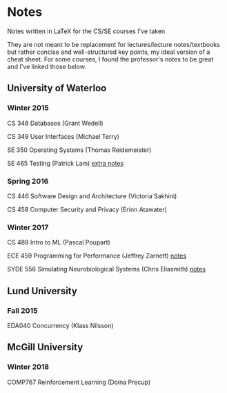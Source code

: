 # Notes
Notes written in LaTeX for the CS/SE courses I've taken

They are not meant to be replacement for lectures/lecture notes/textbooks but rather concise and well-structured key points, my ideal version of a cheat sheet. For some courses, I found the professor's notes to be great and I've linked those below.


## University of Waterloo
### Winter 2015
CS 348 Databases (Grant Wedell)

CS 349 User Interfaces (Michael Terry)

SE 350 Operating Systems (Thomas Reidemeister)

SE 465 Testing (Patrick Lam) [extra notes](https://github.com/patricklam/stqam-2017)

### Spring 2016
CS 446 Software Design and Architecture (Victoria Sakhini)

CS 458 Computer Security and Privacy (Erinn Atawater)

### Winter 2017
CS 489 Intro to ML (Pascal Poupart)

ECE 459 Programming for Performance (Jeffrey Zarnett) [notes](https://github.com/jzarnett/ece459)

SYDE 556 Simulating Neurobiological Systems (Chris Eliasmith) [notes](http://compneuro.uwaterloo.ca/courses/syde-750.html)

## Lund University
### Fall 2015
EDA040 Concurrency (Klass Nilsson)

## McGill University
### Winter 2018
COMP767 Reinforcement Learning (Doina Precup)

